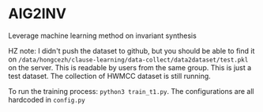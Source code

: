 # AIG2INV
Leverage machine learning method on invariant synthesis

HZ note: I didn't push the dataset to github, but you should be able to find it on `/data/hongcezh/clause-learning/data-collect/data2dataset/test.pkl`
on the server. This is readable by users from the same group. This is just a test dataset. The collection of HWMCC dataset is still running.

To run the training process: `python3 train_t1.py`. The configurations are all hardcoded in `config.py`

